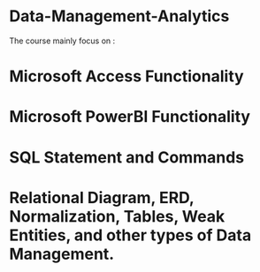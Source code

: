 # Data-Management-Analytics

The course mainly focus on : 
# Microsoft Access Functionality
# Microsoft PowerBI Functionality
# SQL Statement and Commands
# Relational Diagram, ERD, Normalization, Tables, Weak Entities, and other types of Data Management.
